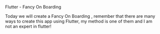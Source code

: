 Flutter - Fancy On Boarding

Today we will create a Fancy On Boarding , remember that there are many ways to create this app using Flutter, my method is one of them and I am not an expert in flutter!
